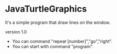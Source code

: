 # JavaTurtleGraphics
It's a simple program that draw lines on the window.


version 1.0
- You can command "repeat [number]","go","right".
- You can start with command "program".
